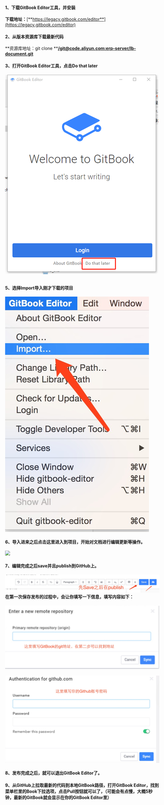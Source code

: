 #### **1、下载GitBook Editor工具，并安装**

**下载地址：**[**https://legacy.gitbook.com/editor**](https://legacy.gitbook.com/editor)



#### 2、从版本资源库下载最新代码

**资源库地址：git clone **[**/git@code.aliyun.com:erp-server/lb-document.git**](/git@code.aliyun.com:erp-server/lb-document.git)



#### 3、打开GitBook Editor工具，点击Do that later

###### ![](/assets/WechatIMG121.png)



#### 5、选择Import导入刚才下载的项目

![](/assets/1532956392532.jpg)



#### 6、导入进来之后点击这里进入到项目，开始对文档进行编辑更新等操作。

![](/assets/AA啊.jpg)

#### 7、编辑完成之后save并且publish到GitHub上。

#### ![](/assets/放放风.jpg)在第一次保存发布的过程中，会让你填写一下信息，填写内容如下：

#### ![](/assets/发广告.jpg)

![](/assets/大幅.jpg)

#### 8、发布完成之后，就可以退出GitBook Editor了。

#### 

#### 9、从GitHub上拉取最新的代码到本地GitBook路径，打开GitBook Editor，找到菜单栏里的Book下拉选项，点击Pull按钮就可以了，（可能会有点慢，大概5秒钟，最新的GitBook就会显示在你的GitBook Editor里）



